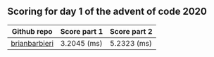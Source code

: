 ## Scoring for day 1 of the advent of code 2020
| Github repo | Score part 1 | Score part 2 |
| ------------- | ------------- | ------------- |
| [brianbarbieri](https://github.com/brianbarbieri/adventofcode2020) | 3.2045 (ms) | 5.2323 (ms) |
